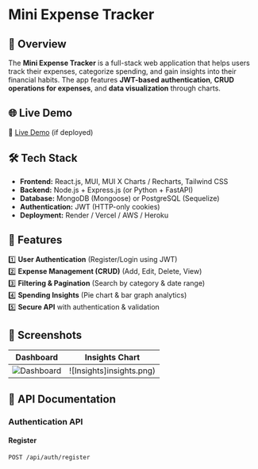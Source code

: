 # Mini Expense Tracker

## 🚀 Overview
The **Mini Expense Tracker** is a full-stack web application that helps users track their expenses, categorize spending, and gain insights into their financial habits. The app features **JWT-based authentication**, **CRUD operations for expenses**, and **data visualization** through charts.

## 🌐 Live Demo
🔗 [Live Demo](https://your-live-demo-link.com) (if deployed)

## 🛠️ Tech Stack
- **Frontend:** React.js, MUI, MUI X Charts / Recharts, Tailwind CSS
- **Backend:** Node.js + Express.js (or Python + FastAPI)
- **Database:** MongoDB (Mongoose) or PostgreSQL (Sequelize)
- **Authentication:** JWT (HTTP-only cookies)
- **Deployment:** Render / Vercel / AWS / Heroku

## 🌟 Features
1️⃣ **User Authentication** (Register/Login using JWT)  
2️⃣ **Expense Management (CRUD)** (Add, Edit, Delete, View)  
3️⃣ **Filtering & Pagination** (Search by category & date range)  
4️⃣ **Spending Insights** (Pie chart & bar graph analytics)  
5️⃣ **Secure API** with authentication & validation  

## 📸 Screenshots
| Dashboard | Insights Chart |
|-----------|---------------|
| ![Dashboard](/dashboard.png) | ![Insights]insights.png) |

## 📜 API Documentation

### **Authentication API**
#### **Register**
```http
POST /api/auth/register
